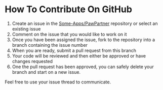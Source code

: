 # How To Contribute On GitHub

1. Create an issue in the [Some-Apps/PawPartner](https://github.com/Some-Apps/ShelterPartner/issues) repository or select an existing issue
2. Comment on the issue that you would like to work on it
3. Once you have been assigned the issue, fork to the repository into a branch containing the issue number
4. When you are ready, submit a pull request from this branch
5. Your code will be reviewed and then either be approved or have changes requested
6. One the pull request has been approved, you can safely delete your branch and start on a new issue.

Feel free to use your issue thread to communicate.
